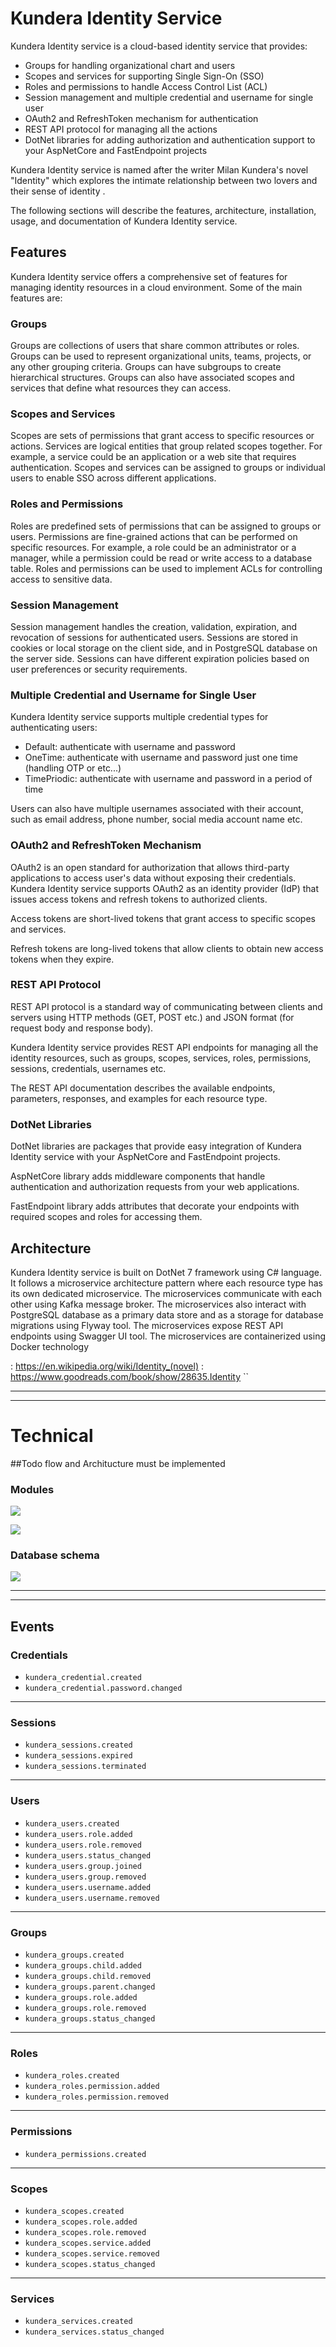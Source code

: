 # Kundera Identity Service

Kundera Identity service is a cloud-based identity service that provides:

- Groups for handling organizational chart and users
- Scopes and services for supporting Single Sign-On (SSO)
- Roles and permissions to handle Access Control List (ACL)
- Session management and multiple credential and username for single user
- OAuth2 and RefreshToken mechanism for authentication
- REST API protocol for managing all the actions
- DotNet libraries for adding authorization and authentication support to your AspNetCore and FastEndpoint projects

Kundera Identity service is named after the writer Milan Kundera's novel "Identity" which explores the intimate relationship between two lovers and their sense of identity .

The following sections will describe the features, architecture, installation, usage, and documentation of Kundera Identity service.

## Features

Kundera Identity service offers a comprehensive set of features for managing identity resources in a cloud environment. Some of the main features are:

### Groups

Groups are collections of users that share common attributes or roles. Groups can be used to represent organizational units, teams, projects, or any other grouping criteria. Groups can have subgroups to create hierarchical structures. Groups can also have associated scopes and services that define what resources they can access.

### Scopes and Services

Scopes are sets of permissions that grant access to specific resources or actions. Services are logical entities that group related scopes together. For example, a service could be an application or a web site that requires authentication. Scopes and services can be assigned to groups or individual users to enable SSO across different applications.

### Roles and Permissions

Roles are predefined sets of permissions that can be assigned to groups or users. Permissions are fine-grained actions that can be performed on specific resources. For example, a role could be an administrator or a manager, while a permission could be read or write access to a database table. Roles and permissions can be used to implement ACLs for controlling access to sensitive data.

### Session Management

Session management handles the creation, validation, expiration, and revocation of sessions for authenticated users. Sessions are stored in cookies or local storage on the client side, and in PostgreSQL database on the server side. Sessions can have different expiration policies based on user preferences or security requirements.

### Multiple Credential and Username for Single User

Kundera Identity service supports multiple credential types for authenticating users:

- Default: authenticate with username and password
- OneTime: authenticate with username and password just one time (handling OTP or etc...)
- TimePriodic: authenticate with username and password in a period of time

Users can also have multiple usernames associated with their account, such as email address, phone number,
social media account name etc.

### OAuth2 and RefreshToken Mechanism

OAuth2 is an open standard for authorization that allows third-party applications to access user's data without exposing their credentials. Kundera Identity service supports OAuth2 as an identity provider (IdP) that issues access tokens
and refresh tokens to authorized clients.

Access tokens are short-lived tokens that grant access to specific scopes
and services.

Refresh tokens are long-lived tokens that allow clients to obtain new access tokens when they expire.

### REST API Protocol

REST API protocol is a standard way of communicating between clients
and servers using HTTP methods (GET,
POST etc.)
and JSON format (for request body
and response body).

Kundera Identity service provides REST API endpoints
for managing all the identity resources,
such as groups,
scopes,
services,
roles,
permissions,
sessions,
credentials,
usernames etc.

The REST API documentation describes
the available endpoints,
parameters,
responses,
and examples
for each resource type.

### DotNet Libraries

DotNet libraries are packages
that provide easy integration
of Kundera Identity service
with your AspNetCore
and FastEndpoint projects.

AspNetCore library adds middleware components
that handle authentication
and authorization requests
from your web applications.

FastEndpoint library adds attributes
that decorate your endpoints
with required scopes
and roles for accessing them.

## Architecture

Kundera Identity service is built on DotNet 7 framework using C# language.
It follows a microservice architecture pattern where each resource type has its own dedicated microservice.
The microservices communicate with each other using Kafka message broker.
The microservices also interact with PostgreSQL database as a primary data store
and as a storage for database migrations using Flyway tool.
The microservices expose REST API endpoints using Swagger UI tool.
The microservices are containerized using Docker technology


: https://en.wikipedia.org/wiki/Identity_(novel)
: https://www.goodreads.com/book/show/28635.Identity
``

- - -
- - -

# Technical

##Todo flow and Architucture must be implemented

### Modules
![](architucture.png)

![](project_diagram.png)

### Database schema

![](db_schema.png)

- - - 
- - -
## Events

### Credentials

- `kundera_credential.created`
- `kundera_credential.password.changed`

- - -

### Sessions

- `kundera_sessions.created`
- `kundera_sessions.expired`
- `kundera_sessions.terminated`

- - -

### Users

- `kundera_users.created`
- `kundera_users.role.added`
- `kundera_users.role.removed`
- `kundera_users.status_changed`
- `kundera_users.group.joined`
- `kundera_users.group.removed`
- `kundera_users.username.added`
- `kundera_users.username.removed`

- - -

### Groups

- `kundera_groups.created`
- `kundera_groups.child.added`
- `kundera_groups.child.removed`
- `kundera_groups.parent.changed`
- `kundera_groups.role.added`
- `kundera_groups.role.removed`
- `kundera_groups.status_changed`

- - -

### Roles

- `kundera_roles.created`
- `kundera_roles.permission.added`
- `kundera_roles.permission.removed`

- - -

### Permissions

- `kundera_permissions.created`

- - -

### Scopes

- `kundera_scopes.created`
- `kundera_scopes.role.added`
- `kundera_scopes.role.removed`
- `kundera_scopes.service.added`
- `kundera_scopes.service.removed`
- `kundera_scopes.status_changed`

- - -

### Services

- `kundera_services.created`
- `kundera_services.status_changed`
